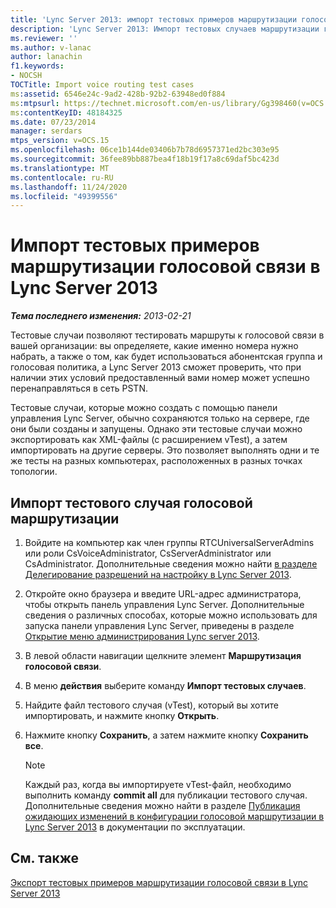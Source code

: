 ```yaml
---
title: 'Lync Server 2013: импорт тестовых примеров маршрутизации голосовой связи'
description: 'Lync Server 2013: Импорт тестовых случаев маршрутизации голосовой связи.'
ms.reviewer: ''
ms.author: v-lanac
author: lanachin
f1.keywords:
- NOCSH
TOCTitle: Import voice routing test cases
ms:assetid: 6546e24c-9ad2-428b-92b2-63948ed0f884
ms:mtpsurl: https://technet.microsoft.com/en-us/library/Gg398460(v=OCS.15)
ms:contentKeyID: 48184325
ms.date: 07/23/2014
manager: serdars
mtps_version: v=OCS.15
ms.openlocfilehash: 06ce1b144de03406b7b78d6957371ed2bc303e95
ms.sourcegitcommit: 36fee89bb887bea4f18b19f17a8c69daf5bc423d
ms.translationtype: MT
ms.contentlocale: ru-RU
ms.lasthandoff: 11/24/2020
ms.locfileid: "49399556"
---
```

# <a name="import-voice-routing-test-cases-in-lync-server-2013"></a>Импорт тестовых примеров маршрутизации голосовой связи в Lync Server 2013

<div data-xmlns="http://www.w3.org/1999/xhtml">

<div class="topic" data-xmlns="http://www.w3.org/1999/xhtml" data-msxsl="urn:schemas-microsoft-com:xslt" data-cs="https://msdn.microsoft.com/">

<div data-asp="https://msdn2.microsoft.com/asp">



</div>

<div id="mainSection">

<div id="mainBody">

<span> </span>

_**Тема последнего изменения:** 2013-02-21_

Тестовые случаи позволяют тестировать маршруты к голосовой связи в вашей организации: вы определяете, какие именно номера нужно набрать, а также о том, как будет использоваться абонентская группа и голосовая политика, а Lync Server 2013 сможет проверить, что при наличии этих условий предоставленный вами номер может успешно перенаправляться в сеть PSTN.

Тестовые случаи, которые можно создать с помощью панели управления Lync Server, обычно сохраняются только на сервере, где они были созданы и запущены. Однако эти тестовые случаи можно экспортировать как XML-файлы (с расширением vTest), а затем импортировать на другие серверы. Это позволяет выполнять одни и те же тесты на разных компьютерах, расположенных в разных точках топологии.

<div>

## <a name="to-import-a-voice-routing-test-case"></a>Импорт тестового случая голосовой маршрутизации

1.  Войдите на компьютер как член группы RTCUniversalServerAdmins или роли CsVoiceAdministrator, CsServerAdministrator или CsAdministrator. Дополнительные сведения можно найти [в разделе Делегирование разрешений на настройку в Lync Server 2013](lync-server-2013-delegate-setup-permissions.md).

2.  Откройте окно браузера и введите URL-адрес администратора, чтобы открыть панель управления Lync Server. Дополнительные сведения о различных способах, которые можно использовать для запуска панели управления Lync Server, приведены в разделе [Открытие меню администрирования Lync server 2013](lync-server-2013-open-lync-server-administrative-tools.md).

3.  В левой области навигации щелкните элемент **Маршрутизация голосовой связи**.

4.  В меню **действия** выберите команду **Импорт тестовых случаев**.

5.  Найдите файл тестового случая (vTest), который вы хотите импортировать, и нажмите кнопку **Открыть**.

6.  Нажмите кнопку **Сохранить**, а затем нажмите кнопку **Сохранить все**.
    
    <div>
    

    > [!NOTE]  
    > Каждый раз, когда вы импортируете vTest-файл, необходимо выполнить команду <STRONG>commit all</STRONG> для публикации тестового случая. Дополнительные сведения можно найти в разделе <A href="lync-server-2013-publish-pending-changes-to-the-voice-routing-configuration.md">Публикация ожидающих изменений в конфигурации голосовой маршрутизации в Lync Server 2013</A> в документации по эксплуатации.

    
    </div>

</div>

<div>

## <a name="see-also"></a>См. также


[Экспорт тестовых примеров маршрутизации голосовой связи в Lync Server 2013](lync-server-2013-export-voice-routing-test-cases.md)  
  

</div>

</div>

<span> </span>

</div>

</div>

</div>

